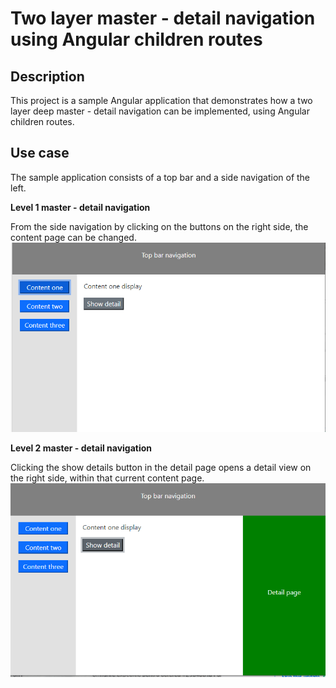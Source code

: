 # Two layer master - detail navigation using Angular children routes

## Description

This project is a sample Angular application that demonstrates how a two layer deep master - detail navigation can be implemented, using Angular children routes.

## Use case

The sample application consists of a top bar and a side navigation of the left.

**Level 1 master - detail navigation**

From the side navigation by clicking on the buttons on the right side, the content page can be changed.
![Navigation level 1 ](/nav-level-1.png?raw=true "navigation level 1 ")

**Level 2 master - detail navigation**

Clicking the show details button in the detail page opens a detail view on the right side, within that current content page.
![Navigation level 2 ](/nav-level-2.png?raw=true "navigation level 2 ")

